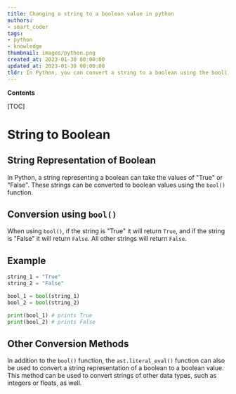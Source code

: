 ```yaml
---
title: Changing a string to a boolean value in python
authors:
- smart_coder
tags:
- python
- knowledge
thumbnail: images/python.png
created_at: 2023-01-30 00:00:00
updated_at: 2023-01-30 00:00:00
tldr: In Python, you can convert a string to a boolean using the bool() function.
---
```


**Contents**

[TOC]

# String to Boolean

## String Representation of Boolean
In Python, a string representing a boolean can take the values of "True" or "False". These strings can be converted to boolean values using the `bool()` function.

## Conversion using `bool()`
When using `bool()`, if the string is "True" it will return `True`, and if the string is "False" it will return `False`. All other strings will return `False`.

## Example

```python
string_1 = "True"
string_2 = "False"

bool_1 = bool(string_1)
bool_2 = bool(string_2)

print(bool_1) # prints True
print(bool_2) # prints False
```

## Other Conversion Methods
In addition to the `bool()` function, the `ast.literal_eval()` function can also be used to convert a string representation of a boolean to a boolean value. This method can be used to convert strings of other data types, such as integers or floats, as well.
